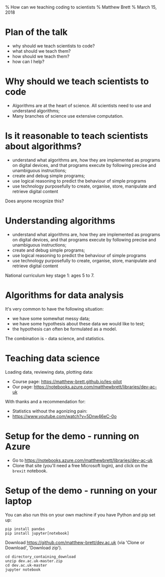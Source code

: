 % How can we teaching coding to scientists
% Matthew Brett
% March 15, 2018

# Plan of the talk

* why should we teach scientists to code?
* what should we teach them?
* how should we teach them?
* how can I help?

# Why should we teach scientists to code

* Algorithms are at the heart of science.  All scientists need to use and
  understand algorithms;
* Many branches of science use extensive computation.

# Is it reasonable to teach scientists about algorithms?

* understand what algorithms are, how they are implemented as programs on
  digital devices, and that programs execute by following precise and
  unambiguous instructions;
* create and debug simple programs;
* use logical reasoning to predict the behaviour of simple programs
* use technology purposefully to create, organise, store, manipulate and
  retrieve digital content

Does anyone recognize this?

# Understanding algorithms

* understand what algorithms are, how they are implemented as programs on
  digital devices, and that programs execute by following precise and
  unambiguous instructions;
* create and debug simple programs;
* use logical reasoning to predict the behaviour of simple programs
* use technology purposefully to create, organise, store, manipulate and
  retrieve digital content

National curriculum key stage 1: ages 5 to 7.

# Algorithms for data analysis

It's very common to have the following situation:

* we have some somewhat messy data;
* we have some hypothesis about these data we would like to test;
* the hypothesis can often be formulated as a model.

The combination is - data science, and statistics.

# Teaching data science

Loading data, reviewing data, plotting data:

* Course page: https://matthew-brett.github.io/les-pilot
* Our page: https://notebooks.azure.com/matthewbrett/libraries/dev-ac-uk

With thanks and a recommendation for:

* Statistics without the agonizing pain:
* https://www.youtube.com/watch?v=5Dnw46eC-0o

# Setup for the demo - running on Azure

* Go to https://notebooks.azure.com/matthewbrett/libraries/dev-ac-uk
* Clone that site (you'll need a free Microsoft login), and click on the
  `brexit` notebook.

# Setup of the demo - running on your laptop

You can also run this on your own machine if you have Python and pip set up:

```
pip install pandas
pip install jupyter[notebook]
```

Download https://github.com/matthew-brett/dev.ac.uk (via 'Clone or Download',
'Download zip').

```
cd directory_containing_download
unzip dev.ac.uk-master.zip
cd dev.ac.uk-master
jupyter notebook
```
